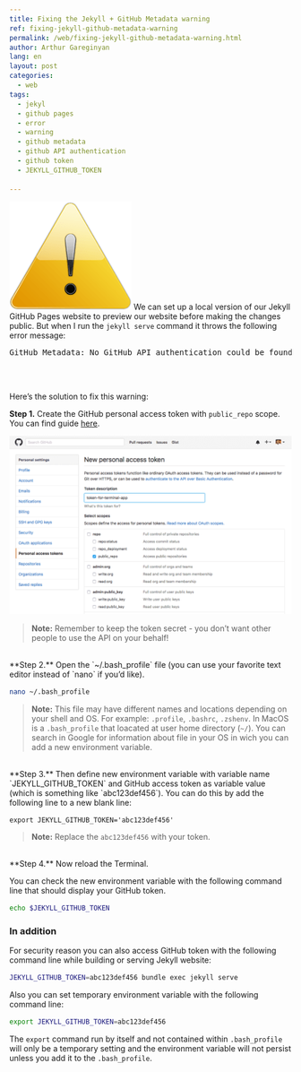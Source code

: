 ```yaml
---
title: Fixing the Jekyll + GitHub Metadata warning
ref: fixing-jekyll-github-metadata-warning
permalink: /web/fixing-jekyll-github-metadata-warning.html
author: Arthur Gareginyan
lang: en
layout: post
categories:
  - web
tags:
  - jekyl
  - github pages
  - error
  - warning
  - github metadata
  - github API authentication
  - github token
  - JEKYLL_GITHUB_TOKEN

---
```


![thumb](/images/fixing-jekyll-github-metadata-warning/error.png)
We can set up a local version of our Jekyll GitHub Pages website to preview our website before making the changes public. But when I run the `jekyll serve` command it throws the following error message:
<pre>
GitHub Metadata: No GitHub API authentication could be found. Some fields may be missing or have incorrect data.
</pre>

<br><br>

Here’s the solution to fix this warning:


**Step 1.** Create the GitHub personal access token with `public_repo` scope. You can find guide [here](https://help.github.com/articles/creating-an-access-token-for-command-line-use/).

![](/images/fixing-jekyll-github-metadata-warning/github-metadata-error.png)

> **Note:** Remember to keep the token secret - you don’t want other people to use the API on your behalf!


<br>
**Step 2.** Open the `~/.bash_profile` file (you can use your favorite text editor instead of `nano` if you’d like).

```sh
nano ~/.bash_profile
```

> **Note:** This file may have different names and locations depending on your shell and OS. For example: `.profile`, `.bashrc`, `.zshenv`. In MacOS is a `.bash_profile` that loacated at user home directory (`~/`). You can search in Google for information about file in your OS in wich you can add a new environment variable.


<br>
**Step 3.** Then define new environment variable with variable name `JEKYLL_GITHUB_TOKEN` and GitHub access token as variable value (which is something like `abc123def456`). You can do this by add the following line to a new blank line:

```
export JEKYLL_GITHUB_TOKEN='abc123def456'
```

> **Note:** Replace the `abc123def456` with your token.


<br>
**Step 4.** Now reload the Terminal.

You can check the new environment variable with the following command line that should display your GitHub token.

```sh
echo $JEKYLL_GITHUB_TOKEN
```


### In addition

For security reason you can also access GitHub token with the following command line while building or serving Jekyll website:

```sh
JEKYLL_GITHUB_TOKEN=abc123def456 bundle exec jekyll serve
```

Also you can set temporary environment variable with the following command line:

```sh
export JEKYLL_GITHUB_TOKEN=abc123def456
```

The `export` command run by itself and not contained within `.bash_profile` will only be a temporary setting and the environment variable will not persist unless you add it to the `.bash_profile`.
